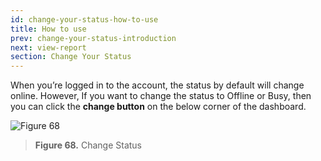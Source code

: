 ```yaml
---
id: change-your-status-how-to-use
title: How to use
prev: change-your-status-introduction
next: view-report
section: Change Your Status
---
```


When you’re logged in to the account, the status by default will change online. However, If you want to change the status to Offline or Busy, then you can click the **change button** on the below corner of the dashboard.

![Figure 68](/assets/images/products/kata-omnichat/image68.webp)

> **Figure 68.** Change Status

